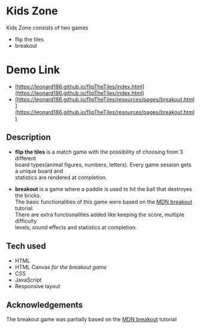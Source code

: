 # Kids Zone
Kids Zone consists of two games

* flip the tiles
* breakout

# Demo Link
* [https://leonard186.github.io/flipTheTiles/index.html](https://leonard186.github.io/flipTheTiles/index.html)
* [https://leonard186.github.io/flipTheTiles/resources/pages/breakout.html](https://leonard186.github.io/flipTheTiles/resources/pages/breakout.html)

## Description

* **flip the tiles** is a match game with the possibility of choosing from 3 different </br>
board types(animal figures, numbers, letters). Every game session gets a unique board and </br>
statistics are rendered at completion.

* **breakout** is a game where a paddle is used to hit the ball that destroyes the bricks. </br>
The basic functionalities of this game were based on the [MDN breakout](https://developer.mozilla.org/en-US/docs/Games/Tutorials/2D_Breakout_game_pure_JavaScript) tutorial. </br>
There are extra functionalities added like keeping the score, multiple difficulty </br>
levels, sound effects and statistics at completion.

## Tech used

* HTML
* HTML Canvas *for the breakout game*
* CSS
* JavaScript
* Responsive layout

## Acknowledgements

The breakout game was partially based on the [MDN breakout](https://developer.mozilla.org/en-US/docs/Games/Tutorials/2D_Breakout_game_pure_JavaScript) tutorial
